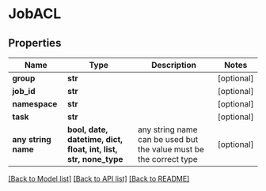 # JobACL


## Properties
Name | Type | Description | Notes
------------ | ------------- | ------------- | -------------
**group** | **str** |  | [optional] 
**job_id** | **str** |  | [optional] 
**namespace** | **str** |  | [optional] 
**task** | **str** |  | [optional] 
**any string name** | **bool, date, datetime, dict, float, int, list, str, none_type** | any string name can be used but the value must be the correct type | [optional]

[[Back to Model list]](../README.md#documentation-for-models) [[Back to API list]](../README.md#documentation-for-api-endpoints) [[Back to README]](../README.md)


